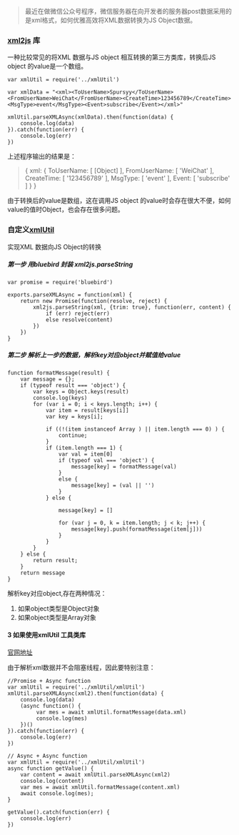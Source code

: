 >最近在做微信公众号程序，微信服务器在向开发者的服务器post数据采用的是xml格式，如何优雅高效将XML数据转换为JS Object数据。

### [xml2js](https://www.npmjs.com/package/xml2js) 库 
一种比较常见的将XML 数据与JS object 相互转换的第三方类库，转换后JS object 的value是一个数组。
```
var xmlUtil = require('../xmlUtil')

var xmlData = "<xml><ToUserName>Spursyy</ToUserName><FromUserName>WeiChat</FromUserName><CreateTime>123456789</CreateTime><MsgType>event</MsgType><Event>subscribe</Event></xml>"

xmlUtil.parseXMLAsync(xmlData).then(function(data) {
    console.log(data)   
}).catch(function(err) {
    console.log(err)
})
```
上述程序输出的结果是：
>{ xml: 
   { ToUserName: [ [Object] ],
     FromUserName: [ 'WeiChat' ],
     CreateTime: [ '123456789' ],
     MsgType: [ 'event' ],
     Event: [ 'subscribe' ] } }

由于转换后的value是数组，这在调用JS object 的value时会存在很大不便，如何value的值时Object，也会存在很多问题。

### 自定义[xmlUtil](https://github.com/spursy/util/tree/master/xmlUtil) 
实现XML 数据向JS Object的转换
##### 第一步 用bluebird 封装 xml2js.parseString
```
var promise = require('bluebird')

exports.parseXMLAsync = function(xml) {
    return new Promise(function(resolve, reject) {
        xml2js.parseString(xml, {trim: true}, function(err, content) {
            if (err) reject(err)
            else resolve(content)
        })
    })
}
```

##### 第二步 解析上一步的数据，解析key对应object并赋值给value
```
function formatMessage(result) {
    var message = {};
    if (typeof result === 'object') {
        var keys = Object.keys(result)
        console.log(keys)
        for (var i = 0; i < keys.length; i++) {            
            var item = result[keys[i]]
            var key = keys[i];
            
            if ((!(item instanceof Array ) || item.length === 0) ) {
                continue;
            }
            if (item.length === 1) {
                var val = item[0]
                if (typeof val === 'object') {
                    message[key] = formatMessage(val)
                }
                else {
                    message[key] = (val || '')
                }
            } else {
                
                message[key] = []

                for (var j = 0, k = item.length; j < k; j++) {
                    message[key].push(formatMessage(item[j]))
                }
            }
        }
    } else {
        return result;        
    }
    return message
}
```
解析key对应object,存在两种情况：
1. 如果object类型是Object对象
2. 如果object类型是Array对象

#### 3 如果使用xmlUtil 工具类库
[官网地址](https://github.com/spursy/util/tree/master/xmlUtil)

由于解析xml数据并不会阻塞线程，因此要特别注意：
```
//Promise + Async function
var xmlUtil = require('../xmlUtil/xmlUtil')
xmlUtil.parseXMLAsync(xml2).then(function(data) {
    console.log(data)
    (async function() {
         var mes = await xmlUtil.formatMessage(data.xml)
         console.log(mes)
    })()
}).catch(function(err) {
    console.log(err)
})
```

```
// Async + Async function
var xmlUtil = require('../xmlUtil/xmlUtil')
async function getValue() {
    var content = await xmlUtil.parseXMLAsync(xml2)
    console.log(content)
    var mes = await xmlUtil.formatMessage(content.xml)
    await console.log(mes);
}

getValue().catch(function(err) {
    console.log(err)
})
```